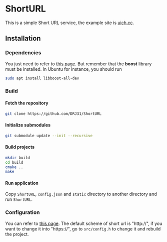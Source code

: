 # ShortURL

This is a simple Short URL service, the example site is [uich.cc](https://uich.cc). 

## Installation
### Dependencies
You just need to refer to [this page](https://github.com/an-tao/drogon/wiki/CHN-02-%E5%AE%89%E8%A3%85). But remember that the **boost** library must be installed. In Ubuntu for instance, you should run
```bash
sudo apt install libboost-all-dev
```

### Build
#### Fetch the repository
```bash
git clone https://github.com/DRJ31/ShortURL
```

#### Initialize submodules
```bash
git submodule update --init --recursive
```

#### Build projects
```bash
mkdir build
cd build
cmake ..
make
```

#### Run application
Copy `ShortURL`, `config.json` and `static` directory to another directory and run `ShortURL`.

### Configuration
You can refer to [this page](https://github.com/an-tao/drogon/wiki/CHN-10-%E9%85%8D%E7%BD%AE%E6%96%87%E4%BB%B6). The default scheme of short url is "http://", if you want to change it into "https://", go to `src/config.h` to change it and rebuild the project.
